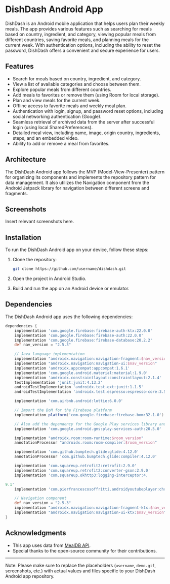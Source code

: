 # DishDash Android App

DishDash is an Android mobile application that helps users plan their weekly meals. The app provides various features such as searching for meals based on country, ingredient, and category, viewing popular meals from different countries, saving favorite meals, and planning meals for the current week. With authentication options, including the ability to reset the password, DishDash offers a convenient and secure experience for users.

## Features

- Search for meals based on country, ingredient, and category.
- View a list of available categories and choose between them.
- Explore popular meals from different countries.
- Add meals to favorites or remove them (using Room for local storage).
- Plan and view meals for the current week.
- Offline access to favorite meals and weekly meal plan.
- Authentication with login, signup, and password reset options, including social networking authentication (Google).
- Seamless retrieval of archived data from the server after successful login (using local SharedPreferences).
- Detailed meal view, including name, image, origin country, ingredients, steps, and an embedded video.
- Ability to add or remove a meal from favorites.

## Architecture

The DishDash Android app follows the MVP (Model-View-Presenter) pattern for organizing its components and implements the repository pattern for data management. It also utilizes the Navigation component from the Android Jetpack library for navigation between different screens and fragments.

## Screenshots

Insert relevant screenshots here.

## Installation

To run the DishDash Android app on your device, follow these steps:

1. Clone the repository:

   ```bash
   git clone https://github.com/username/dishdash.git
   ```

2. Open the project in Android Studio.

3. Build and run the app on an Android device or emulator.

## Dependencies

The DishDash Android app uses the following dependencies:

```groovy
dependencies {
    implementation 'com.google.firebase:firebase-auth-ktx:22.0.0'
    implementation 'com.google.firebase:firebase-auth:22.0.0'
    implementation 'com.google.firebase:firebase-database:20.2.2'
    def nav_version = "2.5.3"

    // Java language implementation
    implementation "androidx.navigation:navigation-fragment:$nav_version"
    implementation "androidx.navigation:navigation-ui:$nav_version"
    implementation 'androidx.appcompat:appcompat:1.6.1'
    implementation 'com.google.android.material:material:1.9.0'
    implementation 'androidx.constraintlayout:constraintlayout:2.1.4'
    testImplementation 'junit:junit:4.13.2'
    androidTestImplementation 'androidx.test.ext:junit:1.1.5'
    androidTestImplementation 'androidx.test.espresso:espresso-core:3.5.1'

    implementation 'com.airbnb.android:lottie:6.0.0'

    // Import the BoM for the Firebase platform
    implementation platform('com.google.firebase:firebase-bom:32.1.0')

    // Also add the dependency for the Google Play services library and specify its version
    implementation 'com.google.android.gms:play-services-auth:20.5.0'

    implementation "androidx.room:room-runtime:$room_version"
    annotationProcessor "androidx.room:room-compiler:$room_version"

    implementation 'com.github.bumptech.glide:glide:4.12.0'
    annotationProcessor 'com.github.bumptech.glide:compiler:4.12.0'

    implementation 'com.squareup.retrofit2:retrofit:2.9.0'
    implementation 'com.squareup.retrofit2:converter-gson:2.9.0'
    implementation 'com.squareup.okhttp3:logging-interceptor:4.

9.1'
    implementation 'com.pierfrancescosoffritti.androidyoutubeplayer:chromecast-sender:0.28'

    // Navigation component
    def nav_version = "2.5.3"
    implementation "androidx.navigation:navigation-fragment-ktx:$nav_version"
    implementation "androidx.navigation:navigation-ui-ktx:$nav_version"
}
```

## Acknowledgments

- This app uses data from [MealDB API](https://www.themealdb.com/api.php).
- Special thanks to the open-source community for their contributions.

---

Note: Please make sure to replace the placeholders (`username`, `demo.gif`, screenshots, etc.) with actual values and files specific to your DishDash Android app repository.